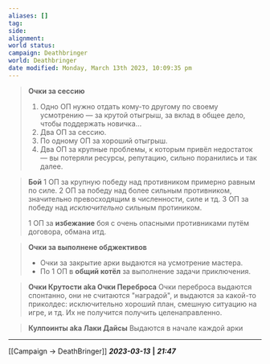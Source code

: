```yaml
---
aliases: []
tag: 
side: 
alignment: 
world status: 
campaign: Deathbringer
world: Deathbringer
date modified: Monday, March 13th 2023, 10:09:35 pm
---
```


> **Очки за сессию**
> 1. Одно ОП нужно отдать кому-то другому по своему усмотрению — за крутой отыгрыш, за вклад в общее дело, чтобы поддержать новичка…
> 2. Два ОП за сессию.
> 3. По одному ОП за хороший отыгрыш.
> 4. Два ОП за крупные проблемы, к которым привёл недостаток — вы потеряли ресурсы, репутацию, сильно поранились и так далее.

> **Бой**
> 1 ОП за крупную победу над противником примерно равным по силе.
> 2 ОП за победу над более сильным противником, значительно превосходящим в численности, силе и тд.
> 3 ОП за победу над *исключительно* сильным протиником.
> 
> 1 ОП за **избежание** боя с очень опасными противниками путём договора, обмана итд.

> **Очки за выполнене обджективов**
> - Очки за закрытие арки выдаются на усмотрение мастера.
> - По 1 ОП в **общий котёл** за выполнение задачи приключения. 

> **Очки Крутости aka Очки Переброса**
> Очки переброса выдаются спонтанно, они не считаются "наградой", и выдаются за какой-то приколдес: исключительно хороший план, смешную ситуацию на игре, и тд. 
> Их не получится получить целенаправленно.

> **Кулпоинты aka Лаки Дайсы**
> Выдаются в начале каждой арки

___
[[Campaign → DeathBringer]]
***2023-03-13*** **|** ***21:47***
 

